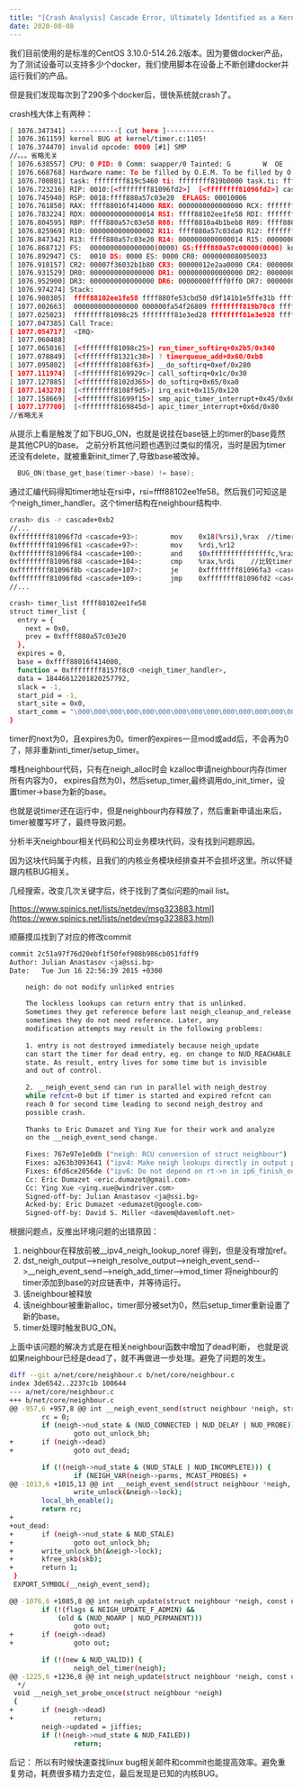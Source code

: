 ```yaml
---
title: "[Crash Analysis] Cascade Error, Ultimately Identified as a Kernel BUG"
date: 2020-08-08
---
```


我们目前使用的是标准的CentOS 3.10.0-514.26.2版本。因为要做docker产品，为了测试设备可以支持多少个docker，我们使用脚本在设备上不断创建docker并运行我们的产品。

但是我们发现每次到了290多个docker后，很快系统就crash了。

crash栈大体上有两种：

```bash
[ 1076.347341] ------------[ cut here ]------------
[ 1076.361159] kernel BUG at kernel/timer.c:1105!
[ 1076.374470] invalid opcode: 0000 [#1] SMP
//。。。省略无关
[ 1076.638557] CPU: 0 PID: 0 Comm: swapper/0 Tainted: G        W  OE  ------------ T 3.10.0-514.26.2.el7.x86_64 #1
[ 1076.668768] Hardware name: To be filled by O.E.M. To be filled by O.E.M./To be filled by O.E.M., BIOS 4.6.5 03/08/2016
[ 1076.700801] task: ffffffff819c5460 ti: ffffffff819b0000 task.ti: ffffffff819b0000
[ 1076.723216] RIP: 0010:[<ffffffff81096fd2>]  [<ffffffff81096fd2>] cascade+0xb2/0xc0
[ 1076.745940] RSP: 0018:ffff880a57c03e20  EFLAGS: 00010006
[ 1076.761850] RAX: ffff88016f414000 RBX: 0000000000000000 RCX: ffffffff81e3ed28
[ 1076.783224] RDX: 0000000000000014 RSI: ffff88102ee1fe58 RDI: ffffffff81e3d100
[ 1076.804595] RBP: ffff880a57c03e58 R08: ffff8810a4b1beb8 R09: ffff880a57c03d98
[ 1076.825969] R10: 0000000000000002 R11: ffff880a57c03da0 R12: ffffffff81e3d100
[ 1076.847342] R13: ffff880a57c03e20 R14: 0000000000000014 R15: 0000000000000141
[ 1076.868712] FS:  0000000000000000(0000) GS:ffff880a57c00000(0000) knlGS:0000000000000000
[ 1076.892947] CS:  0010 DS: 0000 ES: 0000 CR0: 0000000080050033
[ 1076.910157] CR2: 00007f36032b1b80 CR3: 00000012e2aa0000 CR4: 00000000000407f0
[ 1076.931529] DR0: 0000000000000000 DR1: 0000000000000000 DR2: 0000000000000000
[ 1076.952900] DR3: 0000000000000000 DR6: 00000000ffff0ff0 DR7: 0000000000000400
[ 1076.974274] Stack:
[ 1076.980305]  ffff88102ee1fe58 ffff880fe53cbd50 d9f141b1e5ffe31b ffffffff81e3d100
[ 1077.002663]  0000000000000000 000000fa54f26809 ffffffff819b70c8 ffff880a57c03ed0
[ 1077.025023]  ffffffff81098c25 ffffffff81e3ed28 ffffffff81e3e928 ffffffff81e3e528
[ 1077.047385] Call Trace:
[ 1077.054717]  <IRQ>
[ 1077.060488]
[ 1077.065016]  [<ffffffff81098c25>] run_timer_softirq+0x2b5/0x340
[ 1077.078849]  [<ffffffff81321c30>] ? timerqueue_add+0x60/0xb0
[ 1077.095802]  [<ffffffff8108f63f>] __do_softirq+0xef/0x280
[ 1077.111974]  [<ffffffff8169929c>] call_softirq+0x1c/0x30
[ 1077.127885]  [<ffffffff8102d365>] do_softirq+0x65/0xa0
[ 1077.143278]  [<ffffffff8108f9d5>] irq_exit+0x115/0x120
[ 1077.158669]  [<ffffffff81699f15>] smp_apic_timer_interrupt+0x45/0x60
[ 1077.177700]  [<ffffffff8169845d>] apic_timer_interrupt+0x6d/0x80
//省略无关

```
从提示上看是触发了如下BUG_ON，也就是说挂在base链上的timer的base竟然是其他CPU的base。
之前分析其他问题也遇到过类似的情况，当时是因为timer还没有delete，就被重新init_timer了,导致base被改掉。

```c
  BUG_ON(tbase_get_base(timer->base) != base);
```

通过汇编代码得知timer地址在rsi中，rsi=ffff88102ee1fe58。然后我们可知这是个neigh_timer_handler。这个timer结构在neighbour结构中.

```bash
crash> dis -r cascade+0xb2
//...
0xffffffff81096f7d <cascade+93>:        mov    0x18(%rsi),%rax	//timer->base
0xffffffff81096f81 <cascade+97>:        mov    %rdi,%r12
0xffffffff81096f84 <cascade+100>:       and    $0xfffffffffffffffc,%rax
0xffffffff81096f88 <cascade+104>:       cmp    %rax,%rdi	//比较timer->base和base
0xffffffff81096f8b <cascade+107>:       je     0xffffffff81096fa3 <cascade+131>
0xffffffff81096f8d <cascade+109>:       jmp    0xffffffff81096fd2 <cascade+178>
//...

crash> timer_list ffff88102ee1fe58
struct timer_list {
  entry = {
    next = 0x0, 
    prev = 0xffff880a57c03e20
  }, 
  expires = 0, 
  base = 0xffff88016f414000, 
  function = 0xffffffff8157f8c0 <neigh_timer_handler>, 
  data = 18446612201820257792, 
  slack = -1, 
  start_pid = -1, 
  start_site = 0x0, 
  start_comm = "\000\000\000\000\000\000\000\000\000\000\000\000\000\000\000"
}
```

timer的next为0，且expires为0。timer的expires一旦mod或add后，不会再为0了，除非重新inti_timer/setup_timer。

堆栈neighbour代码，只有在neigh_alloc时会 kzalloc申请neighbour内存(timer所有内容为0， expires自然为0)，然后setup_timer,最终调用do_init_timer，设置timer->base为新的base。

也就是说timer还在运行中，但是neighbour内存释放了，然后重新申请出来后，timer被覆写坏了，最终导致问题。

分析半天neighbour相关代码和公司业务模块代码，没有找到问题原因。

因为这块代码属于内核，且我们的内核业务模块经排查并不会损坏这里。所以怀疑跟内核BUG相关。

几经搜索，改变几次关键字后，终于找到了类似问题的mail list。

[https://www.spinics.net/lists/netdev/msg323883.html](https://www.spinics.net/lists/netdev/msg323883.html)

顺藤摸瓜找到了对应的修改commit

```bash
commit 2c51a97f76d20ebf1f50fef908b986cb051fdff9
Author: Julian Anastasov <ja@ssi.bg>
Date:   Tue Jun 16 22:56:39 2015 +0300

    neigh: do not modify unlinked entries
    
    The lockless lookups can return entry that is unlinked.
    Sometimes they get reference before last neigh_cleanup_and_release,
    sometimes they do not need reference. Later, any
    modification attempts may result in the following problems:
    
    1. entry is not destroyed immediately because neigh_update
    can start the timer for dead entry, eg. on change to NUD_REACHABLE
    state. As result, entry lives for some time but is invisible
    and out of control.
    
    2. __neigh_event_send can run in parallel with neigh_destroy
    while refcnt=0 but if timer is started and expired refcnt can
    reach 0 for second time leading to second neigh_destroy and
    possible crash.
    
    Thanks to Eric Dumazet and Ying Xue for their work and analyze
    on the __neigh_event_send change.
    
    Fixes: 767e97e1e0db ("neigh: RCU conversion of struct neighbour")
    Fixes: a263b3093641 ("ipv4: Make neigh lookups directly in output packet path.")
    Fixes: 6fd6ce2056de ("ipv6: Do not depend on rt->n in ip6_finish_output2().")
    Cc: Eric Dumazet <eric.dumazet@gmail.com>
    Cc: Ying Xue <ying.xue@windriver.com>
    Signed-off-by: Julian Anastasov <ja@ssi.bg>
    Acked-by: Eric Dumazet <edumazet@google.com>
    Signed-off-by: David S. Miller <davem@davemloft.net>

```

根据问题点，反推出环境问题的出错原因：

1. neighbour在释放前被__ipv4_neigh_lookup_noref 得到，但是没有增加ref。
2. dst_neigh_output-->neigh_resolve_output-->neigh_event_send-->__neigh_event_send-->neigh_add_timer-->mod_timer 将neighbour的timer添加到base的对应链表中，并等待运行。
3. 该neighbour被释放
4. 该neighbour被重新alloc，timer部分被set为0，然后setup_timer重新设置了新的base。
5. timer处理时触发BUG_ON。

上面中该问题的解决方式是在相关neighbour函数中增加了dead判断，
也就是说如果neighbour已经是dead了，就不再做进一步处理。避免了问题的发生。

```bash
diff --git a/net/core/neighbour.c b/net/core/neighbour.c
index 3de6542..2237c1b 100644
--- a/net/core/neighbour.c
+++ b/net/core/neighbour.c
@@ -957,6 +957,8 @@ int __neigh_event_send(struct neighbour *neigh, struct sk_buff *skb)
        rc = 0;
        if (neigh->nud_state & (NUD_CONNECTED | NUD_DELAY | NUD_PROBE))
                goto out_unlock_bh;
+       if (neigh->dead)
+               goto out_dead;
 
        if (!(neigh->nud_state & (NUD_STALE | NUD_INCOMPLETE))) {
                if (NEIGH_VAR(neigh->parms, MCAST_PROBES) +
@@ -1013,6 +1015,13 @@ int __neigh_event_send(struct neighbour *neigh, struct sk_buff *skb)
                write_unlock(&neigh->lock);
        local_bh_enable();
        return rc;
+
+out_dead:
+       if (neigh->nud_state & NUD_STALE)
+               goto out_unlock_bh;
+       write_unlock_bh(&neigh->lock);
+       kfree_skb(skb);
+       return 1;
 }
 EXPORT_SYMBOL(__neigh_event_send);
 
@@ -1076,6 +1085,8 @@ int neigh_update(struct neighbour *neigh, const u8 *lladdr, u8 new,
        if (!(flags & NEIGH_UPDATE_F_ADMIN) &&
            (old & (NUD_NOARP | NUD_PERMANENT)))
                goto out;
+       if (neigh->dead)
+               goto out;
 
        if (!(new & NUD_VALID)) {
                neigh_del_timer(neigh);
@@ -1225,6 +1236,8 @@ int neigh_update(struct neighbour *neigh, const u8 *lladdr, u8 new,
  */
 void __neigh_set_probe_once(struct neighbour *neigh)
 {
+       if (neigh->dead)
+               return;
        neigh->updated = jiffies;
        if (!(neigh->nud_state & NUD_FAILED))
                return;
```

后记：
所以有时候快速查找linux bug相关邮件和commit也能提高效率。避免重复劳动，耗费很多精力去定位，最后发现是已知的内核BUG。
